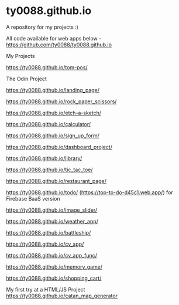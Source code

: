 # ty0088.github.io

A repository for my projects :)

All code available for web apps below - https://github.com/ty0088/ty0088.github.io

My Projects

https://ty0088.github.io/tom-pos/


The Odin Project

https://ty0088.github.io/landing_page/

https://ty0088.github.io/rock_paper_scissors/

https://ty0088.github.io/etch-a-sketch/

https://ty0088.github.io/calculator/

https://ty0088.github.io/sign_up_form/

https://ty0088.github.io/dashboard_project/

https://ty0088.github.io/library/

https://ty0088.github.io/tic_tac_toe/

https://ty0088.github.io/restaurant_page/

https://ty0088.github.io/todo/  (https://top-to-do-d45c1.web.app/) for Firebase BaaS version

https://ty0088.github.io/image_slider/

https://ty0088.github.io/weather_app/

https://ty0088.github.io/battleship/

https://ty0088.github.io/cv_app/

https://ty0088.github.io/cv_app_func/

https://ty0088.github.io/memory_game/

https://ty0088.github.io/shopping_cart/


My first try at a HTML/JS Project
https://ty0088.github.io/catan_map_generator
